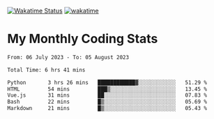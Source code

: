 [![Wakatime Status](https://github.com/noopurphalak/noopurphalak/workflows/wakatime-status-update/badge.svg)](https://github.com/noopurphalak/noopurphalak/actions/workflows/main.yml)
[![wakatime](https://wakatime.com/badge/user/80ace140-ef40-4fdd-b8ed-f3be3d2e1aea.svg)](https://wakatime.com/@80ace140-ef40-4fdd-b8ed-f3be3d2e1aea)

# My Monthly Coding Stats

<!--START_SECTION:waka-->

```txt
From: 06 July 2023 - To: 05 August 2023

Total Time: 6 hrs 41 mins

Python       3 hrs 26 mins   ████████████▓░░░░░░░░░░░░   51.29 %
HTML         54 mins         ███▒░░░░░░░░░░░░░░░░░░░░░   13.45 %
Vue.js       31 mins         ██░░░░░░░░░░░░░░░░░░░░░░░   07.83 %
Bash         22 mins         █▒░░░░░░░░░░░░░░░░░░░░░░░   05.69 %
Markdown     21 mins         █▒░░░░░░░░░░░░░░░░░░░░░░░   05.43 %
```

<!--END_SECTION:waka-->
